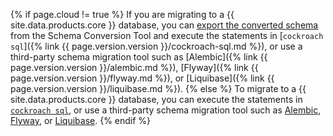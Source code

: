 {% if page.cloud != true %}
If you are migrating to a {{ site.data.products.core }} database, you can [export the converted schema](https://www.cockroachlabs.com/docs/cockroachcloud/migrations-page#export-the-schema) from the Schema Conversion Tool and execute the statements in [`cockroach sql`]({% link {{ page.version.version }}/cockroach-sql.md %}), or use a third-party schema migration tool such as [Alembic]({% link {{ page.version.version }}/alembic.md %}), [Flyway]({% link {{ page.version.version }}/flyway.md %}), or [Liquibase]({% link {{ page.version.version }}/liquibase.md %}).
{% else %}
To migrate to a {{ site.data.products.core }} database, you can execute the statements in [`cockroach sql`](https://www.cockroachlabs.com/docs/{{version_prefix}}cockroach-sql), or use a third-party schema migration tool such as [Alembic](https://www.cockroachlabs.com/docs/{{version_prefix}}alembic), [Flyway](https://www.cockroachlabs.com/docs/{{site.current_cloud_version}}/flyway), or [Liquibase](https://www.cockroachlabs.com/docs/{{site.current_cloud_version}}/liquibase).
{% endif %}

